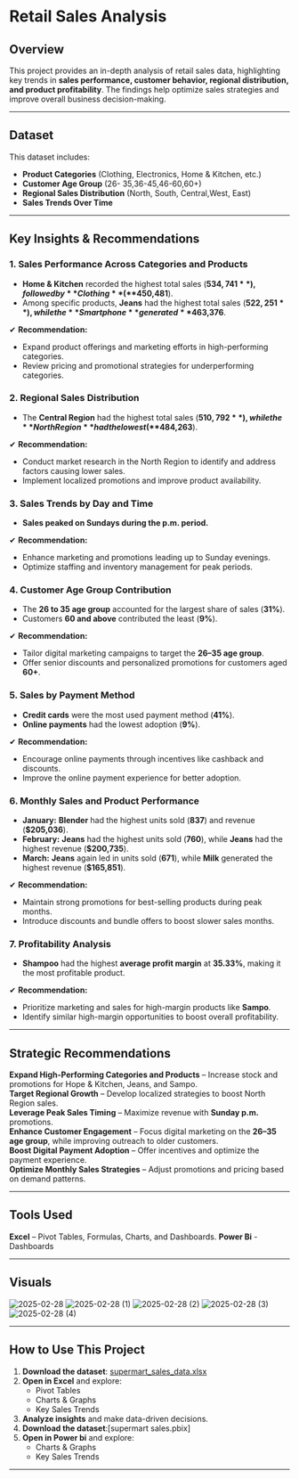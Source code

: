 # **Retail Sales Analysis**  

## **Overview**  
This project provides an in-depth analysis of retail sales data, highlighting key trends in **sales performance, customer behavior, regional distribution, and product profitability**. The findings help optimize sales strategies and improve overall business decision-making.  

---

## **Dataset**  
This dataset includes:  
- **Product Categories** (Clothing, Electronics, Home & Kitchen, etc.)  
- **Customer Age Group** (26- 35,36-45,46-60,60+)  
- **Regional Sales Distribution** (North, South, Central,West, East)  
- **Sales Trends Over Time**  

---

## **Key Insights & Recommendations**  

### **1. Sales Performance Across Categories and Products**  
- **Home & Kitchen** recorded the highest total sales (**$534,741**), followed by **Clothing** (**$450,481**).  
- Among specific products, **Jeans** had the highest total sales (**$522,251**), while the **Smartphone** generated **$463,376**.  

✔ **Recommendation:**  
- Expand product offerings and marketing efforts in high-performing categories.  
- Review pricing and promotional strategies for underperforming categories.  

### **2. Regional Sales Distribution**  
- The **Central Region** had the highest total sales (**$510,792**), while the **North Region** had the lowest (**$484,263**).  

✔ **Recommendation:**  
- Conduct market research in the North Region to identify and address factors causing lower sales.  
- Implement localized promotions and improve product availability.  

### **3. Sales Trends by Day and Time**  
- **Sales peaked on Sundays during the p.m. period.**  

✔ **Recommendation:**  
- Enhance marketing and promotions leading up to Sunday evenings.  
- Optimize staffing and inventory management for peak periods.  

### **4. Customer Age Group Contribution**  
- The **26 to 35 age group** accounted for the largest share of sales (**31%**).  
- Customers **60 and above** contributed the least (**9%**).  

✔ **Recommendation:**  
- Tailor digital marketing campaigns to target the **26–35 age group**.  
- Offer senior discounts and personalized promotions for customers aged **60+**.  

### **5. Sales by Payment Method**  
- **Credit cards** were the most used payment method (**41%**).  
- **Online payments** had the lowest adoption (**9%**).  

✔ **Recommendation:**  
- Encourage online payments through incentives like cashback and discounts.  
- Improve the online payment experience for better adoption.  

### **6. Monthly Sales and Product Performance**  
- **January:** **Blender** had the highest units sold (**837**) and revenue (**$205,036**).  
- **February:** **Jeans** had the highest units sold (**760**), while **Jeans** had the highest revenue (**$200,735**).  
- **March:** **Jeans** again led in units sold (**671**), while **Milk** generated the highest revenue (**$165,851**).  

✔ **Recommendation:**  
- Maintain strong promotions for best-selling products during peak months.  
- Introduce discounts and bundle offers to boost slower sales months.  

### **7. Profitability Analysis**  
- **Shampoo** had the highest **average profit margin** at **35.33%**, making it the most profitable product.  

✔ **Recommendation:**  
- Prioritize marketing and sales for high-margin products like **Sampo**.  
- Identify similar high-margin opportunities to boost overall profitability.  

---

## **Strategic Recommendations**  
**Expand High-Performing Categories and Products** – Increase stock and promotions for Hope & Kitchen, Jeans, and Sampo.  
**Target Regional Growth** – Develop localized strategies to boost North Region sales.  
**Leverage Peak Sales Timing** – Maximize revenue with **Sunday p.m.** promotions.  
**Enhance Customer Engagement** – Focus digital marketing on the **26–35 age group**, while improving outreach to older customers.  
**Boost Digital Payment Adoption** – Offer incentives and optimize the payment experience.  
 **Optimize Monthly Sales Strategies** – Adjust promotions and pricing based on demand patterns.  

---

## **Tools Used**  
**Excel** – Pivot Tables, Formulas, Charts, and Dashboards.
**Power Bi** - Dashboards 

---

## **Visuals**  
![2025-02-28](https://github.com/user-attachments/assets/28c0fcf1-327e-41a5-8a23-6ce342b89277)
![2025-02-28 (1)](https://github.com/user-attachments/assets/da8d16e4-4c27-440f-9841-ac8801b94505)
![2025-02-28 (2)](https://github.com/user-attachments/assets/cfee8e8a-4275-4210-bb2d-bbae36a07fbc)
![2025-02-28 (3)](https://github.com/user-attachments/assets/74cd1ca2-1301-422e-966b-d49c17b842af)
![2025-02-28 (4)](https://github.com/user-attachments/assets/2b25225c-007a-4dc9-9f42-4db05d91088c)


---

## **How to Use This Project**  
1. **Download the dataset**: [supermart_sales_data.xlsx](#)  
2. **Open in Excel** and explore:  
   - Pivot Tables  
   - Charts & Graphs  
   - Key Sales Trends  
3. **Analyze insights** and make data-driven decisions.
4. **Download the dataset**:[supermart sales.pbix]
5. **Open in Power bi** and explore: 
   - Charts & Graphs  
   - Key Sales Trends  

---
